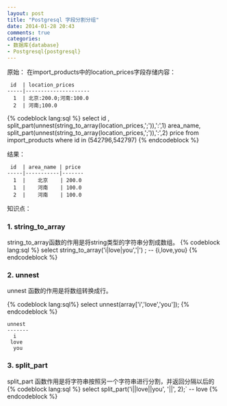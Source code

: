 ```yaml
---
layout: post
title: "Postgresql 字段分割分组"
date: 2014-01-28 20:43
comments: true
categories: 
- 数据库{database}
- Postgresql{postgresql}
---
```


原始： 在import_products中的location_prices字段存储内容：

     id  | location_prices  
    -----|---------------------
      1  | 北京:200.0;河南:100.0
      2  | 河南;100.0

{% codeblock lang:sql %}
select id ,
  split_part(unnest(string_to_array(location_prices,';')),':',1) area_name,
  split_part(unnest(string_to_array(location_prices,';')),':',2) price
from import_products
where id in (542796,542797)
{% endcodeblock %}

结果： 

     id  | area_name | price  
    -----|-----------|-------
      1  |    北京    | 200.0
      1  |    河南    | 100.0
      2  |    河南    | 100.0


知识点：

### 1. string_to_array 

string_to_array函数的作用是将string类型的字符串分割成数组。
{% codeblock lang:sql %}
select string_to_array('i|love|you','|') ;  -- {i,love,you}
{% endcodeblock %}

### 2. unnest

unnest 函数的作用是将数组转换成行。

{% codeblock lang:sql%}
select unnest(array['i','love','you']);
{% endcodeblock %}

    unnest  
    -------
      i
     love
      you

### 3. split_part

split_part 函数作用是将字符串按照另一个字符串进行分割，并返回分隔以后的
{% codeblock lang:sql %}
select split_part('i||love||you', '||', 2);` -- love
{% endcodeblock %}

